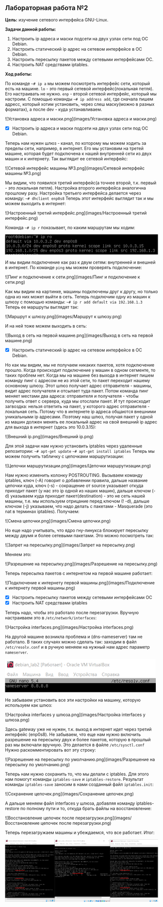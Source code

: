 ## Лабораторная работа №2
**Цель:** изучение сетевого интерфейса GNU-Linux.

**Задачи данной работы:**
1. Настроить ip адреса и маски подсети на двух узлах сети под ОС Debian.
2. Настроить статический ip адрес на сетевом интерфейсе в ОС Debian.
3. Настроить пересылку пакетов между сетевыми интерфейсами ОС.
4. Настроить NAT средствами iptables.

**Ход работы:**

По команде `~# ip a` мы можем посмотреть интерфейс сети, который есть на машине. 
`lo` - это первый сетевой интерфейс(локальная петля). Его настраивать не нужно.
`enp` - второй сетевой интерфейс, который мы настроим. 
С помощью команды `~# ip address add`, где сначала пишем адресс, который хотим установить, через слеш маску(можно в разных форматах), а после dev - куда устанавливаем.

![Установка адреса и маски.png](images/Установка адреса и маски.png)

- [x] Настроить ip адреса и маски подсети на двух узлах сети под ОС Debian.

Теперь нам нужен шлюз - канал, по которому мы можем ходить за пределы сети, например, в интернет. 
Его мы установим на третей машине, которая будет подключена к нашей внутренней сети из двух машин и к интернету. Так выглядит ее сетевой интерфейс:

![Сетевой интерфейс машины №3.png](images/Сетевой интерфейс машины №3.png)

Мы видим, что появился третий интерфейс(а точнее второй, т.к. первый - это локальная петля).
Настройка второго интерфейса аналогична прошлому разу.
Настройка третьего интерфейса делается через команду:
`~# dhclient enp0s8`
Теперь этот интерфейс выглядит так и мы можем выходить в интернет:

![Настроенный третий интерфейс.png](images/Настроенный третий интерфейс.png)

Команда `~# ip r` показывает, по каким маршрутам мы ходим:

![Маршруты.png](images/Маршруты.png)

И мы видим подключение как раз к двум сетям: внутренней и внешней в интернет.
По команде `ping` мы можем проверять подключение:

![Пинг и подключение к сети.png](images/Пинг и подключение к сети.png)

Как мы видим на картинке, машины подключены друг к другу, но только одна из них может выйти в сеть.
Теперь подключим одну из машин к шлюзу с помощью команды:
`~# ip r add default via 192.168.1.3`
Теперь ее маршруты выглядят так:

![Маршрут к шлюзу.png](images/Маршрут к шлюзу.png)

И на ней тоже можем выходить в сеть:

![Выход в сеть на первой машине.png](images/Выход в сеть на первой машине.png)

- [x] Настроить статический ip адрес на сетевом интерфейсе в ОС Debian.

Но как мы видим, мы не получаем никаких пакетов, хотя подключение прошло. 
Когда происходит подключение у машин в одном сегменте, то таких проблем нет. 
Когда мы на машине без выхода в интернет пишем команду пинг с адресом не из этой сети, то пакет переходит нашему основному шлюзу. Этот шлюз получает адрес отправителя - машины, видит адрес получателя и отсылает туда пакет.
Потом команда пинг меняет местами два адреса: отправителя и получателя - чтобы получить ответ с сервера, куда мы отослали пакет. И тут происходит загвоздка: нельзя ответить на пакет, у которого адрес отправителя - локальная сеть. Потому что в интернете ip адреса общаются внешними уникальными ip адресами.
Поэтому наш шлюз, получая пакет у одной из машин должен менять ее локальный адрес на свой внешний ip адрес для выхода в интернет (здесь это 10.0.3.15):

![Внешний ip.png](images/Внешний ip.png)

Для этой задачи нам нужно установить iptables через удаленные репозитории:
`~# apt-get update`
`~# apt-get install iptables`
Теперь мы можем получить табличку с цепочками маршрутизации:

![Цепочки маршрутизации.png](images/Цепочки маршрутизации.png)

Нам нужно изменить колонку POSTROUTING.
Вызываем команду iptables, ключ (-A) говорит о добавлении правила, дальше название цепочки куда, ключ (-s) - сокращение от source указывает откуда приходит пакет (у нас это ip одной из наших машин), дальше ключом (-d) указываем куда приходит пакет(destination) - это не сеть нашей машины, т.е. мы используем отрицание перед ключом (! -d), дальше ключом (-j) указываем, что надо делать с пакетами - Masquerade (это nat в терминах iptables).
Получаем:

![Смена цепочки.png](images/Смена цепочки.png)

Но еще надо учитывать, что ядро гну-линукса блокирует пересылку между двумя и более сетевыми пакетами.
Это можно посмотреть так:

![Запрет на пересылку.png](images/Запрет на пересылку.png)

Меняем это:

![Разрешение на пересылку.png](images/Разрешение на пересылку.png)

Теперь пересылка пакетов с интернетом на первой машине работает:

![Подключение к интернету первой машины.png](images/Подключение к интернету первой машины.png)

- [x] Настроить пересылку пакетов между сетевыми интерфейсами ОС
- [x] Настроить NAT средствами iptables

Теперь надо, чтобы это работало после перезагрузки.
Вручную настраиваем это в `/etc/network/interfaces`:

![Настройка interfaces.png](images/Настройка interfaces.png)

На другой машине возникла проблема и (dns-nameserver) там не работало. В таких случаях можно сделать так: заходим в файл `/etc/resolv.conf` и в ручную меняем на нужный нам адрес параметр `nameserver`.

![nameserver.png](images/nameserver.png)

Не забываем установить все эти настройки на машину, которую используем как шлюз:

![Настройка interfaces у шлюза.png](images/Настройка interfaces у шлюза.png)

Здесь gateway уже не нужен, т.к. выход в интернет идет через третий интерфейс (enp0s8).
Не забываем, что еще нам нужно включить разрешение на пересылку двух и более пакетов, которую в прошлый раз мы включали вручную. Это делается в файле `/etc/sysctl.conf`
Нужно раскомментировать вот эту строку:

![Разрешение на пересылку по умолчанию.png](images/Разрешение на пересылку по умолчанию.png)

Теперь нам нужно сохранить то, что мы делали с iptables.
Для этого нам помогут команды `iptables-save` и `iptables-restore`.
Результат команды `iptables-save` заносим в нами созданный файл `iptables.init`:

![Сохранение цепочек.png](images/Сохранение цепочек.png)

А дальше меняем файл interfaces у шлюза, добавляя команду iptables-restore по полному пути и то, откуда брать файлы на восстановление:

![Восстановление цепочек после перезагрузки.png](images/Восстановление цепочек после перезагрузки.png)

Теперь перезагружаем машины и убеждаемся, что все работает.
Итог:

![Итог.png](images/Итог.png)
